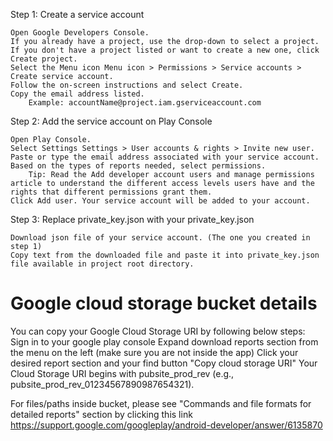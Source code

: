 Step 1: Create a service account

    Open Google Developers Console.
    If you already have a project, use the drop-down to select a project. If you don't have a project listed or want to create a new one, click Create project.
    Select the Menu icon Menu icon > Permissions > Service accounts > Create service account.
    Follow the on-screen instructions and select Create.
    Copy the email address listed.
        Example: accountName@project.iam.gserviceaccount.com

 
Step 2: Add the service account on Play Console

    Open Play Console.
    Select Settings Settings > User accounts & rights > Invite new user.
    Paste or type the email address associated with your service account.
    Based on the types of reports needed, select permissions. 
        Tip: Read the Add developer account users and manage permissions article to understand the different access levels users have and the rights that different permissions grant them.
    Click Add user. Your service account will be added to your account.
    
    
Step 3: Replace private_key.json with your private_key.json
    
    Download json file of your service account. (The one you created in step 1)
    Copy text from the downloaded file and paste it into private_key.json file available in project root directory.


 # Google cloud storage bucket details
 You can copy your Google Cloud Storage URI by following below steps:
  Sign in to your google play console
  Expand download reports section from the menu on the left (make sure you are not inside the app)
  Click your desired report section and your find button "Copy cloud storage URI"
  Your Cloud Storage URI begins with pubsite_prod_rev (e.g., pubsite_prod_rev_01234567890987654321).
  
  For files/paths inside bucket, please see "Commands and file formats for detailed reports" section by clicking this link https://support.google.com/googleplay/android-developer/answer/6135870
